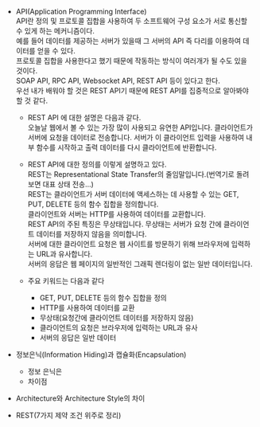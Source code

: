 - API(Application Programming Interface)  
API란 정의 및 프로토콜 집합을 사용하여 두 소프트웨어 구성 요소가 서로 통신할 수 있게 하는 메커니즘이다.  
예를 들어 데이터를 제공하는 서버가 있을때 그 서버의 API 즉 다리를 이용하여 데이터를 얻을 수 있다.  
프로토콜 집합을 사용한다고 했기 때문에 작동하는 방식이 여러개가 될 수도 있을 것이다.  
SOAP API, RPC API, Websocket API, REST API 등이 있다고 한다.  
우선 내가 배워야 할 것은 REST API기 때문에 REST API를 집중적으로 알아봐야 할 것 같다.  

  - REST API 에 대한 설명은 다음과 같다.  
  오늘날 웹에서 볼 수 있는 가장 많이 사용되고 유연한 API입니다. 클라이언트가 서버에 요청을 데이터로 전송합니다. 서버가 이 클라이언트 입력을 사용하여 내부 함수를 시작하고 출력 데이터를 다시 클라이언트에 반환합니다.  

  - REST API에 대한 정의를 이렇게 설명하고 있다.  
  REST는 Representational State Transfer의 줄임말입니다.(번역기로 돌려보면 대표 상태 전송...)  
  REST는 클라이언트가 서버 데이터에 액세스하는 데 사용할 수 있는 GET, PUT, DELETE 등의 함수 집합을 정의합니다.  
  클라이언트와 서버는 HTTP를 사용하여 데이터를 교환합니다.  
  REST API의 주된 특징은 무상태입니다. 무상태는 서버가 요청 간에 클라이언트 데이터를 저장하지 않음을 의미합니다.  
  서버에 대한 클라이언트 요청은 웹 사이트를 방문하기 위해 브라우저에 입력하는 URL과 유사합니다.  
  서버의 응답은 웹 페이지의 일반적인 그래픽 렌더링이 없는 일반 데이터입니다.  

  - 주요 키워드는 다음과 같다  
    - GET, PUT, DELETE 등의 함수 집합을 정의  
    - HTTP를 사용하여 데이터를 교환  
    - 무상태(요청간에 클라이언트 데이터를 저장하지 않음)  
    - 클라이언트의 요청은 브라우저에 입력하는 URL과 유사  
    - 서버의 응답은 일반 데이터  


- 정보은닉(Information Hiding)과 캡슐화(Encapsulation)  
    - 정보 은닉은 
    - 차이점  

- Architecture와 Architecture Style의 차이  
- REST(7가지 제약 조건 위주로 정리)  